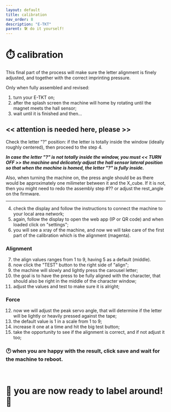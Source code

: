 ```yaml
---
layout: default
title: calibration
nav_order: 8
description: "E-TKT"
parent: 🛠️ do it yourself!
---
```


# ⏱️ **calibration**

This final part of the process will make sure the letter alignment is finely adjusted, and together with the correct imprinting pressure.

Only when fully assembled and revised:
1. turn your E-TKT on;
1. after the splash screen the machine will home by rotating until the magnet meets the hall sensor;
1. wait until it is finished and then...

## << attention is needed here, please >>

Check the letter "?" position: if the letter is totally inside the window (ideally roughly centered), then proceed to the step 4.

***In case the letter "?" is not totally inside the window, you must << TURN OFF >> the machine and delicately adjust the hall sensor lateral position so that when the machine is homed, the letter "?" is fully inside.***

Also, when turning the machine on, the press angle should be as there would be approximately one milimeter between it and the X_cube. If it is not, then you might need to redo the assembly step #?? or adjust the rest_angle on the firmware.  

----

 4. check the display and follow the instructions to connect the machine to your local area network;
 5. again, follow the display to open the web app (IP or QR code) and when loaded click on "settings";
 6. you will see a xray of the machine, and now we will take care of the first part of the calibration which is the alignment (magenta).

### Alignment
 7. the align values ranges from 1 to 9, having 5 as a default (middle).
 8. now click the "TEST" button to the right side of "align";
 9. the machine will slowly and lightly press the carousel letter;
 10. the goal is to have the press to be fully aligned with the character, that should also be right in the middle of the character window;
 11. adjust the values and test to make sure it is alright;

### Force
 12. now we will adjust the peak servo angle, that will determine if the letter will be lightly or heavily pressed against the tape;
 13. the default value is 1 in a scale from 1 to 9;
 14. increase it one at a time and hit the big test button;
 15. take the opportunity to see if the alignment is correct, and if not adjust it too;


### 🕐 when you are happy with the result, click save and wait for the machine to reboot.
<br>

# 🎉 you are now ready to label around! 🎉
